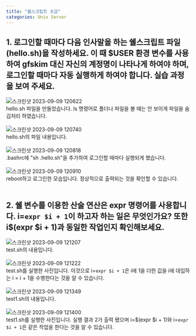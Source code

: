 ```yaml
---
title: "쉘스크립트 초급"
categories: Unix Server
---
```

## **1. 로그인할 때마다 다음 인사말을 하는 쉘스크립트 파일(hello.sh)을 작성하세요. 이 때 $USER 환경 변수를 사용하여 gfskim 대신 자신의 계정명이 나타나게 하여야 하며, 로그인할 때마다 자동 실행하게 하여야 합니다. 실습 과정을 보여 주세요.**
  ![스크린샷 2023-09-09 120622](https://github.com/JYM0923/OS/assets/71661158/aa088f71-801d-4150-8ca4-8b8efe671090)<br/>
  hello.sh 파일을 만들었습니다. ls 명령어로 폴더나 파일을 볼 때는 안 보이게 파일을 숨김처리 하였습니다.<br/><br/>
  ![스크린샷 2023-09-09 120740](https://github.com/JYM0923/OS/assets/71661158/5a7c0fa0-0d48-4984-9ea9-74f97631ad59)<br/>
  hello.sh의 파일 내용입니다.<br/><br/>
  ![스크린샷 2023-09-09 120818](https://github.com/JYM0923/OS/assets/71661158/07aa635f-be8a-4f21-9b6b-397c170abf4c)<br/>
  .bashrc에 "sh .hello.sh"을 추가하여 로그인할 때마다 실행되게 했습니다.<br/><br/>
  ![스크린샷 2023-09-09 120910](https://github.com/JYM0923/OS/assets/71661158/133f7584-2697-46fe-a216-5c1b54bcfb17)<br/>
  reboot하고 로그인한 모습입니다. 정상적으로 출력되는 것을 확인할 수 있습니다.<br/><br/>
  

## **2. 쉘 변수를 이용한 산술 연산은 expr 명령어를 사용합니다. i=`expr $i + 1`이 하고자 하는 일은 무엇인가요? 또한 i$(expr $i + 1)과 동일한 작업인지 확인해보세요.**
  ![스크린샷 2023-09-09 121207](https://github.com/JYM0923/OS/assets/71661158/8ee1c9c4-7401-4157-a0b3-946787dfc1f0)<br/>
  test.sh의 내용입니다.<br/><br/>
  ![스크린샷 2023-09-09 121222](https://github.com/JYM0923/OS/assets/71661158/35a873f2-1589-4867-b1db-1221a803b1f4)<br/>
  test.sh를 실행한 사진입니다. 이것으로 i=`expr $i + 1`은 i에 1을 더한 값을 i에 대입하는 i = i + 1을 수행한다는 것을 알 수 있습니다.<br/><br/>
  ![스크린샷 2023-09-09 121349](https://github.com/JYM0923/OS/assets/71661158/85d92534-d9aa-41e7-a917-0d9a5401f169)<br/>
  test1.sh의 내용입니다.<br/><br/>
  ![스크린샷 2023-09-09 121400](https://github.com/JYM0923/OS/assets/71661158/709a1145-2e8e-4235-a7d9-9a6900862bec)<br/>
  test1.sh를 실행한 사진입니다. 실행 결과 2가 출력 됐으며 i=$(expr $i + 1)와 i=`expr $i + 1`은 같은 작업을 한다는 것을 알 수 있습니다.<br/><br/>
